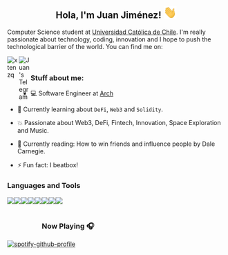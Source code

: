 <h2 align="center">Hola, I'm Juan Jiménez! <img  src="https://raw.githubusercontent.com/ABSphreak/ABSphreak/master/gifs/Hi.gif" width="30px"></h2>

Computer Science student at [Universidad Católica de Chile](https://www.uc.cl/en). I'm really passionate about technology, coding, innovation and I hope to push the technological barrier of the world. You can find me on:

<a href="https://linkedin.com/in/juan-jimenez-sieber" target="blank"><img align="left" src="https://cdn.jsdelivr.net/gh/devicons/devicon/icons/linkedin/linkedin-plain.svg" alt="xtenzq" width="27px" /></a>
<!-- <a href="https://instagram.com/juanchi.js" target="blank"><img align="left" src="https://cdn.jsdelivr.net/npm/simple-icons@3.0.1/icons/instagram.svg" alt="xtenzq" width="27px" /></a> -->
<a href="https://t.me/juanjimenezs">
  <img align="left" alt="Juan's Telegram" width="27px" src="https://cdn.jsdelivr.net/npm/simple-icons@v3/icons/telegram.svg" />
</a>

</br>

### Stuff about me:
- 💻 Software Engineer at [Arch](https://www.archfinance.io/)

- 🌱 Currently learning about `DeFi`, `Web3` and `Solidity`.

- 💥 Passionate about Web3, DeFi, Fintech, Innovation, Space Exploration and Music.

- 📖 Currently reading: How to win friends and influence people by Dale Carnegie.

- ⚡ Fun fact: I beatbox!

### Languages and Tools 

<img align="left" src="https://cdn.jsdelivr.net/gh/devicons/devicon/icons/typescript/typescript-original.svg" height="50px"/>  
<img align="left" src="https://cdn.jsdelivr.net/gh/devicons/devicon/icons/nodejs/nodejs-original.svg" height="50px" />
<img align="left" src="https://cdn.jsdelivr.net/gh/devicons/devicon/icons/amazonwebservices/amazonwebservices-original.svg" height="50px" />
<img align="left" src="https://cdn.jsdelivr.net/gh/devicons/devicon/icons/express/express-original.svg" height="50px" />
<img align="left" src="https://cdn.jsdelivr.net/gh/devicons/devicon/icons/sequelize/sequelize-original-wordmark.svg" height="70px" />
<img align="left" src="https://cdn.jsdelivr.net/gh/devicons/devicon/icons/python/python-original.svg" height="50px" />
<img align="left" src="https://cdn.jsdelivr.net/gh/devicons/devicon/icons/postgresql/postgresql-original.svg" height="50px" />
<img align="left" src="https://cdn.jsdelivr.net/gh/devicons/devicon/icons/mongodb/mongodb-original.svg" height="50px" />


</br>
</br>

### Now Playing 🎧

[![spotify-github-profile](https://spotify-github-profile.vercel.app/api/view?uid=12134343503&cover_image=true&theme=default)](https://github.com/kittinan/spotify-github-profile)

<!-- ## GitHub Stats 🚀

<a href="https://github.com/Juan379/Juan379">
  <img align="center" src="https://github-readme-stats.vercel.app/api?username=Juansjimenez&show_icons=true&line_height=27&count_private=true&title_color=ffffff&text_color=c9cacc&icon_color=2bbc8a&bg_color=1d1f21" alt="Juansjimenez's GitHub Stats" />
</a> -->
